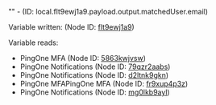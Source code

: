 "" - (ID: local.flt9ewj1a9.payload.output.matchedUser.email)

Variable written:
 (Node ID: [flt9ewj1a9](../nodes/flt9ewj1a9.md))

Variable reads:
* PingOne MFA (Node ID: [5863kwjvsw](../nodes/5863kwjvsw.md))
* PingOne Notifications (Node ID: [79qzr2aabs](../nodes/79qzr2aabs.md))
* PingOne Notifications (Node ID: [d2ltnk9gkn](../nodes/d2ltnk9gkn.md))
* PingOne MFAPingOne MFA (Node ID: [fr9xup4p3z](../nodes/fr9xup4p3z.md))
* PingOne Notifications (Node ID: [mg0lkb9ayl](../nodes/mg0lkb9ayl.md))
